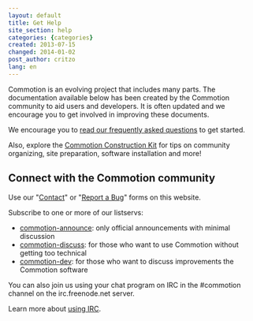 ```yaml
---
layout: default
title: Get Help
site_section: help
categories: {categories}
created: 2013-07-15
changed: 2014-01-02
post_author: critzo
lang: en
---
```

  <p>Commotion is an evolving project that includes many parts. The documentation available below has been created by the Commotion community to aid users and developers. It is often updated and we encourage you to get involved in improving these documents.</p>

<p>We encourage you to <a href="/about/faq">read our frequently asked questions</a> to get started.</p>

<p>Also, explore the <a href="/docs/cck">Commotion Construction Kit</a> for tips on community organizing, site preparation, software installation and more!</p>

<div id="connect" style="width:100%;">
<h2>Connect with the Commotion community</h2>

<p>Use our "<a href="/contact">Contact</a>" or "<a href="/report">Report a Bug</a>" forms on this website.</p>

<p>Subscribe to one or more of our listservs:</p>

<ul>
	<li><a href="https://lists.chambana.net/mailman/listinfo/commotion-announce">commotion-announce</a>: only official announcements with minimal discussion</li>
	<li><a href="https://lists.chambana.net/mailman/listinfo/commotion-discuss">commotion-discuss</a>: for those who want to use Commotion without getting too technical</li>
	<li><a href="https://lists.chambana.net/mailman/listinfo/commotion-dev">commotion-dev</a>: for those who want to discuss improvements the Commotion software</li>
</ul>

<p>You can also join us using your chat program on IRC in the #commotion channel on the irc.freenode.net server.</p>

<p>Learn more about <a href="http://freenode.net/using_the_network.shtml" target="_blank">using IRC</a>.</p>
</div>
 
